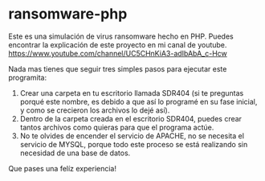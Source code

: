# ransomware-php
Este es una simulación de virus ransomware hecho en PHP. Puedes encontrar la explicación de este proyecto en mi canal de youtube. https://www.youtube.com/channel/UC5CHnKiA3-adIbAbA_c-Hcw

Nada mas tienes que seguir tres simples pasos para ejecutar este programita:

1. Crear una carpeta en tu escritorio llamada SDR404 (si te preguntas porqué este nombre, es debido a que así lo programé en su fase inicial, y como se crecieron los archivos lo dejé así).
2. Dentro de la carpeta creada en el escritorio SDR404, puedes crear tantos archivos como quieras para que el programa actúe.
3. No te olvides de encender el servicio de APACHE, no se necesita el servicio de MYSQL, porque todo este proceso se está realizando sin necesidad de una base de datos.

Que pases una felíz experiencia!
